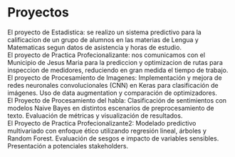 # Proyectos
El proyecto de Estadistica: se realizo un sistema predictivo para la calificacion de un grupo de alumnos en las materias de Lengua y Matematicas segun datos de asistencia y horas de estudio.  
El proyecto de Practica Profecionalizante: nos comunicamos con el Municipio de Jesus Maria para la prediccion y optimizacion de rutas para inspeccion de medidores, reduciendo en gran medida el tiempo de trabajo.  
El proyecto de Procesamiento de Imagenes: Implementación y mejora de redes neuronales convolucionales (CNN) en Keras para clasificación de imágenes. Uso de data augmentation y comparación de optimizadores.  
El Proyecto de Procesamiento del habla: Clasificación de sentimientos con modelos Naive Bayes en distintos escenarios de preprocesamiento de texto. Evaluación de métricas y visualización de resultados.  
El Proyecto de Practica Profecionalizante2: Modelado predictivo multivariado con enfoque ético utilizando regresión lineal, árboles y Random Forest. Evaluación de sesgos e impacto de variables sensibles. Presentación a potenciales stakeholders.
